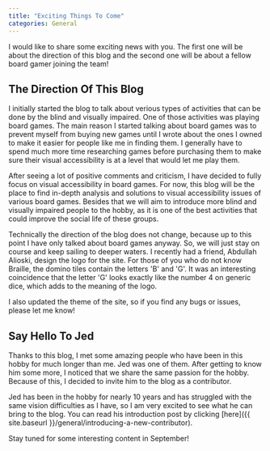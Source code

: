 ```yaml
---
title: "Exciting Things To Come"
categories: General
---
```

I would like to share some exciting news with you. The first one will be about the direction of this blog and the second one will be about a fellow board gamer joining the team!

## The Direction Of This Blog

I initially started the blog to talk about verious types of activities that can be done by the blind and visually impaired. One of those activities was playing board games. The main reason I started talking about board games was to prevent myself from buying new games until I wrote about the ones I owned to make it easier for people like me in finding them. I generally have to spend much more time researching games before purchasing them to make sure their visual accessibility is at a level that would let me play them.

After seeing a lot of positive comments and criticism, I have decided to fully focus on visual accessibility in board games. For now, this blog will be the place to find in-depth analysis and solutions to visual accessibility issues of various board games. Besides that we will aim to introduce more blind and visually impaired people to the hobby, as it is one of the best activities that could improve the social life of these groups. 

Technically the direction of the blog does not change, because up to this point I have only talked about board games anyway. So, we will just stay on course and keep sailing to deeper waters. I recently had a friend, Abdullah Alioski, design the logo for the site. For those of you who do not know Braille, the domino tiles contain the letters 'B' and 'G'. It was an interesting coincidence that the letter 'G' looks exactly like the number 4 on generic dice, which adds to the meaning of the logo.

I also updated the theme of the site, so if you find any bugs or issues, please let me know!

## Say Hello To Jed

Thanks to this blog, I met some amazing people who have been in this hobby for much longer than me. Jed was one of them. After getting to know him some more, I noticed that we share the same passion for the hobby. Because of this, I decided to invite him to the blog as a contributor.

Jed has been in the hobby for nearly 10 years and has struggled with the same vision difficulties as I have, so I am very excited to see what he can bring to the blog. You can read his introduction post by clicking [here]({{ site.baseurl }}/general/introducing-a-new-contributor).

Stay tuned for some interesting content in September!